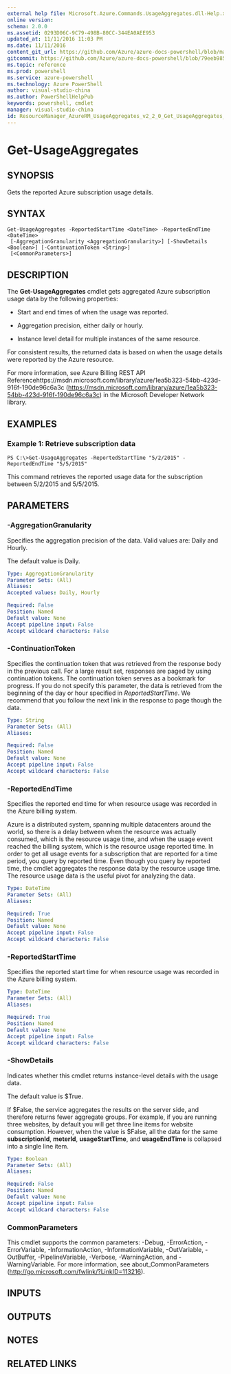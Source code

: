 ```yaml
---
external help file: Microsoft.Azure.Commands.UsageAggregates.dll-Help.xml
online version: 
schema: 2.0.0
ms.assetid: 0293D06C-9C79-498B-80CC-344EA0AEE953
updated_at: 11/11/2016 11:03 PM
ms.date: 11/11/2016
content_git_url: https://github.com/Azure/azure-docs-powershell/blob/master/azureps-cmdlets-docs/ResourceManager/AzureRM.UsageAggregates/v2.2.0/Get-UsageAggregates.md
gitcommit: https://github.com/Azure/azure-docs-powershell/blob/79eeb985ea480979357fb4695832a0c3d29a48bf/azureps-cmdlets-docs/ResourceManager/AzureRM.UsageAggregates/v2.2.0/Get-UsageAggregates.md
ms.topic: reference
ms.prod: powershell
ms.service: azure-powershell
ms.technology: Azure PowerShell
author: visual-studio-china
ms.author: PowerShellHelpPub
keywords: powershell, cmdlet
manager: visual-studio-china
id: ResourceManager_AzureRM_UsageAggregates_v2_2_0_Get_UsageAggregates_md
---
```


# Get-UsageAggregates

## SYNOPSIS
Gets the reported Azure subscription usage details.

## SYNTAX

```
Get-UsageAggregates -ReportedStartTime <DateTime> -ReportedEndTime <DateTime>
 [-AggregationGranularity <AggregationGranularity>] [-ShowDetails <Boolean>] [-ContinuationToken <String>]
 [<CommonParameters>]
```

## DESCRIPTION
The **Get-UsageAggregates** cmdlet gets aggregated Azure subscription usage data by the following properties: 

- Start and end times of when the usage was reported.

- Aggregation precision, either daily or hourly.

- Instance level detail for multiple instances of the same resource.

For consistent results, the returned data is based on when the usage details were reported by the Azure resource.

For more information, see Azure Billing REST API Referencehttps://msdn.microsoft.com/library/azure/1ea5b323-54bb-423d-916f-190de96c6a3c (https://msdn.microsoft.com/library/azure/1ea5b323-54bb-423d-916f-190de96c6a3c) in the Microsoft Developer Network library.

## EXAMPLES

### Example 1: Retrieve subscription data
```
PS C:\>Get-UsageAggregates -ReportedStartTime "5/2/2015" -ReportedEndTime "5/5/2015"
```

This command retrieves the reported usage data for the subscription between 5/2/2015 and 5/5/2015.

## PARAMETERS

### -AggregationGranularity
Specifies the aggregation precision of the data.
Valid values are: Daily and Hourly.

The default value is Daily.

```yaml
Type: AggregationGranularity
Parameter Sets: (All)
Aliases: 
Accepted values: Daily, Hourly

Required: False
Position: Named
Default value: None
Accept pipeline input: False
Accept wildcard characters: False
```

### -ContinuationToken
Specifies the continuation token that was retrieved from the response body in the previous call.
For a large result set, responses are paged by using continuation tokens.
The continuation token serves as a bookmark for progress.
If you do not specify this parameter, the data is retrieved from the beginning of the day or hour specified in *ReportedStartTime*.
We recommend that you follow the next link in the response to page though the data.

```yaml
Type: String
Parameter Sets: (All)
Aliases: 

Required: False
Position: Named
Default value: None
Accept pipeline input: False
Accept wildcard characters: False
```

### -ReportedEndTime
Specifies the reported end time for when resource usage was recorded in the Azure billing system.

Azure is a distributed system, spanning multiple datacenters around the world, so there is a delay between when the resource was actually consumed, which is the resource usage time, and when the usage event reached the billing system, which is the resource usage reported time.
In order to get all usage events for a subscription that are reported for a time period, you query by reported time.
Even though you query by reported time, the cmdlet aggregates the response data by the resource usage time.
The resource usage data is the useful pivot for analyzing the data.

```yaml
Type: DateTime
Parameter Sets: (All)
Aliases: 

Required: True
Position: Named
Default value: None
Accept pipeline input: False
Accept wildcard characters: False
```

### -ReportedStartTime
Specifies the reported start time for when resource usage was recorded in the Azure billing system.

```yaml
Type: DateTime
Parameter Sets: (All)
Aliases: 

Required: True
Position: Named
Default value: None
Accept pipeline input: False
Accept wildcard characters: False
```

### -ShowDetails
Indicates whether this cmdlet returns instance-level details with the usage data.

The default value is $True.

If $False, the service aggregates the results on the server side, and therefore returns fewer aggregate groups.
For example, if you are running three websites, by default you will get three line items for website consumption.
However, when the value is $False, all the data for the same **subscriptionId**, **meterId**, **usageStartTime**, and **usageEndTime** is collapsed into a single line item.

```yaml
Type: Boolean
Parameter Sets: (All)
Aliases: 

Required: False
Position: Named
Default value: None
Accept pipeline input: False
Accept wildcard characters: False
```

### CommonParameters
This cmdlet supports the common parameters: -Debug, -ErrorAction, -ErrorVariable, -InformationAction, -InformationVariable, -OutVariable, -OutBuffer, -PipelineVariable, -Verbose, -WarningAction, and -WarningVariable. For more information, see about_CommonParameters (http://go.microsoft.com/fwlink/?LinkID=113216).

## INPUTS

## OUTPUTS

## NOTES

## RELATED LINKS


